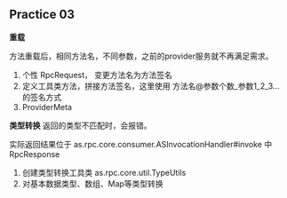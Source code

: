 ## Practice 03
**重载**

方法重载后，相同方法名，不同参数，之前的provider服务就不再满足需求。

1. 个性 RpcRequest， 变更方法名为方法签名
2. 定义工具类方法，拼接方法签名，这里使用 方法名@参数个数_参数1_2_3... 的签名方式
3. ProviderMeta

**类型转换**
返回的类型不匹配时，会报错。

实际返回结果位于 as.rpc.core.consumer.ASInvocationHandler#invoke 中 RpcResponse
1. 创建类型转换工具类 as.rpc.core.util.TypeUtils
2. 对基本数据类型、数组、Map等类型转换